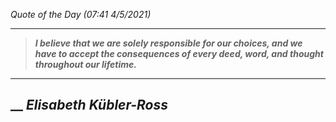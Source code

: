 _Quote of the Day (07:41 4/5/2021)_
___
>**_I believe that we are solely responsible for our choices, and we have to accept the consequences of every deed, word, and thought throughout our lifetime._**
___
## __ **_Elisabeth Kübler-Ross_**